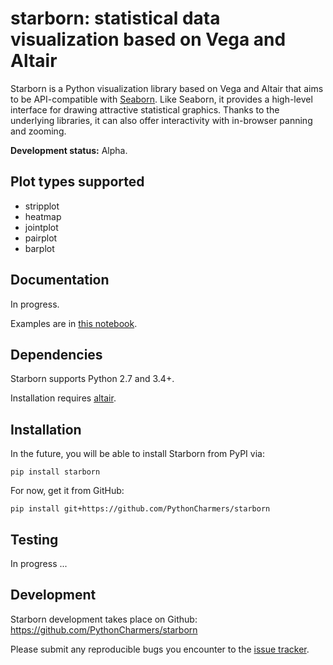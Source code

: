 starborn: statistical data visualization based on Vega and Altair
=================================================================

Starborn is a Python visualization library based on Vega and Altair that aims
to be API-compatible with [Seaborn](seaborn.pydata.org). Like Seaborn, it
provides a high-level interface for drawing attractive statistical graphics.
Thanks to the underlying libraries, it can also offer interactivity with
in-browser panning and zooming.


**Development status:** Alpha.


Plot types supported
--------------------

- stripplot
- heatmap
- jointplot
- pairplot
- barplot


Documentation
-------------

In progress.

Examples are in [this notebook](https://github.com/PythonCharmers/starborn/blob/master/doc/starborn_examples.ipynb).


Dependencies
------------

Starborn supports Python 2.7 and 3.4+.

Installation requires [altair](http://altair-viz.github.io).


Installation
------------

In the future, you will be able to install Starborn from PyPI via:

    pip install starborn

For now, get it from GitHub:

	pip install git+https://github.com/PythonCharmers/starborn
	

Testing
-------

In progress ...

 
Development
-----------

Starborn development takes place on Github: https://github.com/PythonCharmers/starborn

Please submit any reproducible bugs you encounter to the [issue tracker](https://github.com/PythonCharmers/starborn/issues).

